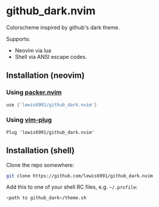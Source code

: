 # github_dark.nvim

Colorscheme inspired by github's dark theme.

Supports:
* Neovim via lua
* Shell via ANSI escape codes.

## Installation (neovim)

### Using [packer.nvim](https://github.com/wbthomason/packer.nvim)

```lua
use {'lewis6991/github_dark.nvim'}
```

### Using [vim-plug](https://github.com/junegunn/vim-plug)

```vim
Plug 'lewis6991/github_dark.nvim'
```

## Installation (shell)

Clone the repo somewhere:

```bash
git clone https://github.com/lewis6991/github_dark.nvim
```

Add this to one of your shell RC files, e.g. `~/.profile`:

```bash
<path to github_dark>/theme.sh
```
